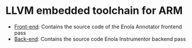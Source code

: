 # LLVM embedded toolchain for ARM
- [Front-end](EnolaPass): Contains the source code of the Enola Annotator frontend pass
- [Back-end](Enola_back_end_pass): Contains the source code Enola Instrumentor backend pass